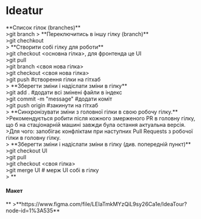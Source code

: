 <h1>Ideatur</h1>
**Список гілок (branches)**<br>
>git branch
>
**Переключитись в іншу гілку (branch)**<br>
>git chechkout <branchname><br>
>
**Створити собі гілку для роботи**<br>
>git checkout <основна гілка>, для фронтенда це UI<br>
>git pull<br>
>git branch <своя нова гілка><br>
>git checkout <своя нова гілка><br>
>git push #створення гілки на гітхаб<br>
>
**Зберегти зміни і надіслати зміни в гілку**<br>
>git add . #додати всі змінені файли в індекс<br>
>git commit -m "message" #додати коміт<br>
>git push origin <branch_name> #закинути на гітхаб<br>
>
**Синхронізувати зміни з головної гілки в свою робочу гілку.**<br>
>Рекомендується робити після кожного змерженого PR в головну гілку, що б на стаціонарній машині завжди була остання актуальна версія.<br>
>Для чого: запобігає конфліктам при наступних Pull Requests з робочої гілки в головну гілку.<br>
>
**Зберегти зміни і надіслати зміни в гілку (див. попередній пункт)**<br>
>git checkout UI<br>
>git pull<br>
>git checkout <своя гілка><br>
>git merge UI # мерж UI собі в гілку<br>
>
**<h4>Макет</h4>**
>**https://www.figma.com/file/LEIaTmkMYzQiL9sy26Ca1e/IdeaTour?node-id=1%3A535**
